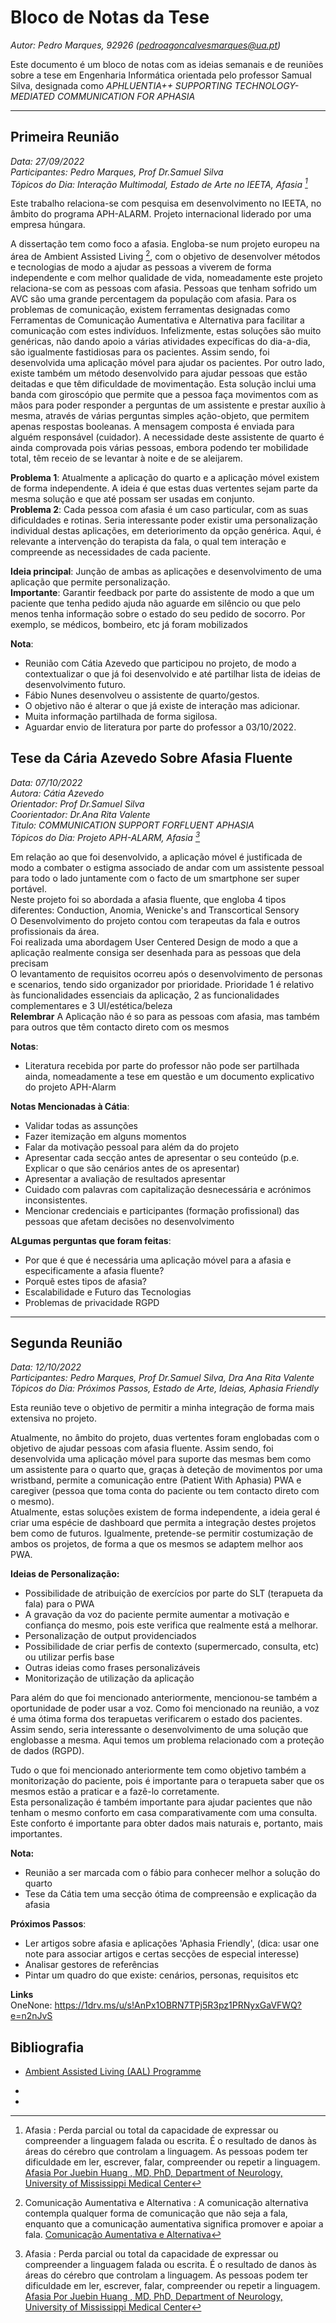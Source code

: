 # Bloco de Notas da Tese   
*Autor: Pedro Marques, 92926 (pedroagoncalvesmarques@ua.pt)*  

Este documento é um bloco de notas com as ideias semanais e de reuniões sobre a tese em Engenharia Informática orientada pelo professor Samual Silva, designada como *APHLUENTIA++
SUPPORTING TECHNOLOGY-MEDIATED COMMUNICATION FOR APHASIA*   

---
## Primeira Reunião    
*Data: 27/09/2022*     
*Participantes: Pedro Marques, Prof Dr.Samuel Silva*  
*Tópicos do Dia: Interação Multimodal, Estado de Arte no IEETA, Afasia [^1]*  

Este trabalho relaciona-se com pesquisa em desenvolvimento no IEETA, no âmbito do programa APH-ALARM. Projeto internacional liderado por uma empresa húngara.    

A dissertação tem como foco a afasia. Engloba-se num projeto europeu na área de Ambient Assisted Living [^2], com o objetivo de desenvolver métodos e tecnologias de modo a ajudar as pessoas a viverem de forma independente e com melhor qualidade de vida, nomeadamente este projeto relaciona-se com as pessoas com afasia. Pessoas que tenham sofrido um AVC são uma grande percentagem da população com afasia. 
Para os problemas de comunicação, existem ferramentas designadas como Ferramentas de Comunicação Aumentativa e Alternativa para facilitar a comunicação com estes indivíduos. Infelizmente, estas soluções são muito genéricas, não dando apoio a várias atividades expecíficas do dia-a-dia, são igualmente fastidiosas para os pacientes. Assim sendo, foi desenvolvida uma aplicação móvel para ajudar os pacientes. Por outro lado, existe também um método desenvolvido para ajudar pessoas que estão deitadas e que têm dificuldade de movimentação. Esta solução inclui uma banda com giroscópio que permite que a pessoa faça movimentos com as mãos para poder responder a perguntas de um assistente e prestar auxílio à mesma, através de várias perguntas simples ação-objeto, que permitem apenas respostas booleanas. A mensagem composta é enviada para alguém responsável (cuidador). A necessidade deste assistente de quarto é ainda comprovada pois várias pessoas, embora podendo ter mobilidade total, têm receio de se levantar à noite e de se aleijarem.  

**Problema 1**: Atualmente a aplicação do quarto e a aplicação móvel existem de forma independente. A ideia é que estas duas vertentes sejam parte da mesma solução e que até possam ser usadas em conjunto.    
**Problema 2**: Cada pessoa com afasia é um caso particular, com as suas dificuldades e rotinas. Seria interessante poder existir uma personalização individual destas aplicações, em deteriorimento da opção genérica. Aqui, é relevante a intervenção do terapista da fala, o qual tem interação e compreende as necessidades de cada paciente.     

**Ideia principal**: Junção de ambas as aplicações e desenvolvimento de uma aplicação que permite personalização.  
**Importante**: Garantir feedback por parte do assistente de modo a que um paciente que tenha pedido ajuda não aguarde em silêncio ou que pelo menos tenha informação sobre o estado do seu pedido de socorro. Por exemplo, se médicos, bombeiro, etc já foram mobilizados    

**Nota**:  
- Reunião com Cátia Azevedo que participou no projeto, de modo a contextualizar o que já foi desenvolvido e até partilhar lista de ideias de desenvolvimento futuro.  
- Fábio Nunes desenvolveu o assistente de quarto/gestos.  
- O objetivo não é alterar o que já existe de interação mas adicionar.  
- Muita informação partilhada de forma sigilosa.    
- Aguardar envio de literatura por parte do professor a 03/10/2022.     


## Tese da Cária Azevedo Sobre Afasia Fluente  
*Data: 07/10/2022*     
*Autora: Cátia Azevedo*  
*Orientador: Prof Dr.Samuel Silva*  
*Coorientador: Dr.Ana Rita Valente*  
*Titulo: COMMUNICATION SUPPORT FORFLUENT APHASIA*  
*Tópicos do Dia: Projeto APH-ALARM, Afasia [^1]*  

Em relação ao que foi desenvolvido, a aplicação móvel é justificada de modo a combater o estigma associado de andar com um assistente pessoal para todo o lado juntamente com o facto de um smartphone ser super portável.    
Neste projeto foi so abordada a afasia fluente, que engloba 4 tipos diferentes: Conduction, Anomia, Wenicke's and Transcortical Sensory    
O Desenvolvimento do projeto contou com terapeutas da fala e outros profissionais da área.    
Foi realizada uma abordagem User Centered Design de modo a que a aplicação realmente consiga ser desenhada para as pessoas que dela precisam   
O levantamento de requisitos ocorreu após o desenvolvimento de personas e scenarios, tendo sido organizador por prioridade. Prioridade 1 é relativo às funcionalidades essenciais da aplicação, 2 as funcionalidades complementares e 3 UI/estética/beleza   
**Relembrar** A Aplicação não é so para as pessoas com afasia, mas também para outros que têm contacto direto com os mesmos  


**Notas**: 
- Literatura recebida por parte do professor não pode ser partilhada ainda, nomeadamente a tese em questão e um documento explicativo do projeto APH-Alarm   

**Notas Mencionadas à Cátia**: 
- Validar todas as assunções   
- Fazer itemização em alguns momentos    
- Falar da motivação pessoal para além da do projeto    
- Apresentar cada secção antes de apresentar o seu conteúdo (p.e. Explicar o que são cenários antes de os apresentar)    
- Apresentar a avaliação de resultados  apresentar   
- Cuidado com palavras com capitalização desnecessária e acrónimos inconsistentes.   
- Mencionar credenciais e participantes (formação profissional) das pessoas que afetam decisões no desenvolvimento  

**ALgumas perguntas que foram feitas**:  
- Por que é que é necessária uma aplicação móvel para a afasia e especificamente a afasia fluente?
- Porquê estes tipos de afasia?  
- Escalabilidade e Futuro das Tecnologias  
- Problemas de privacidade RGPD
---

## Segunda Reunião    
*Data: 12/10/2022*     
*Participantes: Pedro Marques, Prof Dr.Samuel Silva, Dra Ana Rita Valente*  
*Tópicos do Dia: Próximos Passos, Estado de Arte, Ideias, Aphasia Friendly*  

Esta reunião teve o objetivo de permitir a minha integração de forma mais extensiva no projeto.    

Atualmente, no âmbito do projeto, duas vertentes foram englobadas com o objetivo de ajudar pessoas com afasia fluente. Assim sendo, foi desenvolvida uma aplicação móvel para suporte das mesmas bem como um assistente para o quarto que, graças à deteção de movimentos por uma wristband, permite a comunicação entre (Patient With Aphasia) PWA e caregiver (pessoa que toma conta do paciente ou tem contacto direto com o mesmo).   
Atualmente, estas soluções existem de forma independente, a ideia geral é criar uma espécie de dashboard que permita a integração destes projetos bem como de futuros. Igualmente, pretende-se permitir costumização de ambos os projetos, de forma a que os mesmos se adaptem melhor aos PWA.

**Ideias de Personalização:**  
- Possibilidade de atribuição de exercícios por parte do SLT (terapueta da fala) para o PWA  
- A gravação da voz do paciente permite aumentar a motivação e confiança do mesmo, pois este verifica que realmente está a melhorar.  
- Personalização de output providenciados  
- Possibilidade de criar perfis de contexto (supermercado, consulta, etc)  ou utilizar perfis base  
- Outras ideias como frases personalizáveis    
- Monitorização de utilização da aplicação


Para além do que foi mencionado anteriormente, mencionou-se também a oportunidade de poder usar a voz. Como foi mencionado na reunião, a voz é uma ótima forma dos terapuetas verificarem o estado dos pacientes. Assim sendo, seria interessante o desenvolvimento de uma solução que englobasse a mesma. Aqui temos um problema relacionado com a proteção de dados (RGPD).

Tudo o que foi mencionado anteriormente tem como objetivo também a monitorização do paciente, pois é importante para o terapueta saber que os mesmos estão a praticar e a fazê-lo corretamente.   
Esta personalização é também importante para ajudar pacientes que não tenham o mesmo conforto em casa comparativamente com uma consulta. Este conforto é importante para obter dados mais naturais e, portanto, mais importantes. 

**Nota:**  
- Reunião a ser marcada com o fábio para conhecer melhor a solução do quarto  
- Tese da Cátia tem uma secção ótima de compreensão e explicação da afasia  

**Próximos Passos**:  
- Ler artigos sobre afasia e aplicações 'Aphasia Friendly', (dica: usar one note para associar artigos e certas secções de especial interesse)   
- Analisar gestores de referências 
- Pintar um quadro do que existe: cenários, personas, requisitos etc  


**Links**  
OneNone: https://1drv.ms/u/s!AnPx1OBRN7TPj5R3pz1PRNyxGaVFWQ?e=n2nJvS 


## Bibliografia  
-  [Ambient Assisted Living (AAL) Programme](http://www.aal-europe.eu)


- [^1]: Afasia
: Perda parcial ou total da capacidade de expressar ou compreender a linguagem falada ou escrita. É o resultado de danos às áreas do cérebro que controlam a linguagem. As pessoas podem ter dificuldade em ler, escrever, falar, compreender ou repetir a linguagem.  [Afasia Por Juebin Huang , MD, PhD, Department of Neurology, University of Mississippi Medical Center](https://www.msdmanuals.com/pt/casa/distúrbios-cerebrais,-da-medula-espinal-e-dos-nervos/disfunção-cerebral/afasia)

- [^2]: Comunicação Aumentativa e Alternativa
: A comunicação alternativa contempla qualquer forma de comunicação que não seja a fala, enquanto que a comunicação aumentativa significa promover e apoiar a fala. [Comunicação Aumentativa e Alternativa](http://www.itad.pt/comunicacao-aumentativa-e-alternativa/)

